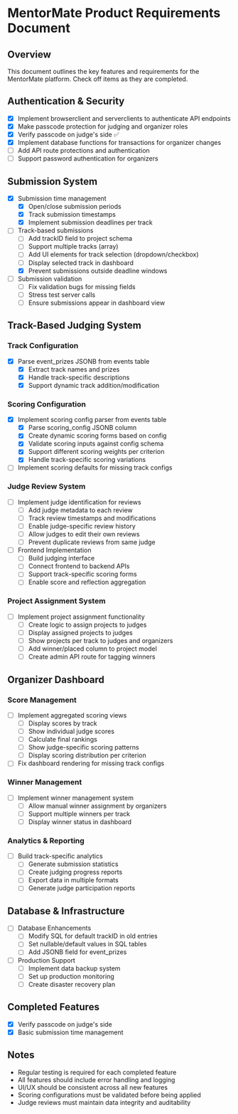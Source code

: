 # MentorMate Product Requirements Document

## Overview
This document outlines the key features and requirements for the MentorMate platform. Check off items as they are completed.

## Authentication & Security
- [x] Implement browserclient and serverclients to authenticate API endpoints
- [x] Make passcode protection for judging and organizer roles
- [x] Verify passcode on judge's side ✅
- [x] Implement database functions for transactions for organizer changes
- [ ] Add API route protections and authentication
- [ ] Support password authentication for organizers

## Submission System
- [x] Submission time management
    - [x] Open/close submission periods
    - [x] Track submission timestamps
    - [x] Implement submission deadlines per track
- [ ] Track-based submissions
    - [ ] Add trackID field to project schema
    - [ ] Support multiple tracks (array)
    - [ ] Add UI elements for track selection (dropdown/checkbox)
    - [ ] Display selected track in dashboard
    - [X] Prevent submissions outside deadline windows
- [ ] Submission validation
    - [ ] Fix validation bugs for missing fields
    - [ ] Stress test server calls
    - [ ] Ensure submissions appear in dashboard view

## Track-Based Judging System
### Track Configuration
- [x] Parse event_prizes JSONB from events table
    - [x] Extract track names and prizes
    - [x] Handle track-specific descriptions
    - [x] Support dynamic track addition/modification

### Scoring Configuration
- [x] Implement scoring config parser from events table
    - [x] Parse scoring_config JSONB column
    - [x] Create dynamic scoring forms based on config
    - [x] Validate scoring inputs against config schema
    - [x] Support different scoring weights per criterion
    - [x] Handle track-specific scoring variations
- [ ] Implement scoring defaults for missing track configs

### Judge Review System
- [ ] Implement judge identification for reviews
    - [ ] Add judge metadata to each review
    - [ ] Track review timestamps and modifications
    - [ ] Enable judge-specific review history
    - [ ] Allow judges to edit their own reviews
    - [ ] Prevent duplicate reviews from same judge
- [ ] Frontend Implementation
    - [ ] Build judging interface
    - [ ] Connect frontend to backend APIs
    - [ ] Support track-specific scoring forms
    - [ ] Enable score and reflection aggregation

### Project Assignment System
- [ ] Implement project assignment functionality
    - [ ] Create logic to assign projects to judges
    - [ ] Display assigned projects to judges
    - [ ] Show projects per track to judges and organizers
    - [ ] Add winner/placed column to project model
    - [ ] Create admin API route for tagging winners

## Organizer Dashboard
### Score Management
- [ ] Implement aggregated scoring views
    - [ ] Display scores by track
    - [ ] Show individual judge scores
    - [ ] Calculate final rankings
    - [ ] Show judge-specific scoring patterns
    - [ ] Display scoring distribution per criterion
- [ ] Fix dashboard rendering for missing track configs

### Winner Management
- [ ] Implement winner management system
    - [ ] Allow manual winner assignment by organizers
    - [ ] Support multiple winners per track
    - [ ] Display winner status in dashboard

### Analytics & Reporting
- [ ] Build track-specific analytics
    - [ ] Generate submission statistics
    - [ ] Create judging progress reports
    - [ ] Export data in multiple formats
    - [ ] Generate judge participation reports

## Database & Infrastructure
- [ ] Database Enhancements
    - [ ] Modify SQL for default trackID in old entries
    - [ ] Set nullable/default values in SQL tables
    - [ ] Add JSONB field for event_prizes
- [ ] Production Support
    - [ ] Implement data backup system
    - [ ] Set up production monitoring
    - [ ] Create disaster recovery plan

## Completed Features
- [x] Verify passcode on judge's side
- [x] Basic submission time management

## Notes
- Regular testing is required for each completed feature
- All features should include error handling and logging
- UI/UX should be consistent across all new features
- Scoring configurations must be validated before being applied
- Judge reviews must maintain data integrity and auditability
